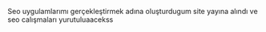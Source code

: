 Seo uygulamlarımı gerçekleştirmek adına oluşturdugum site yayına alındı ve seo calışmaları yurutuluaacekss

